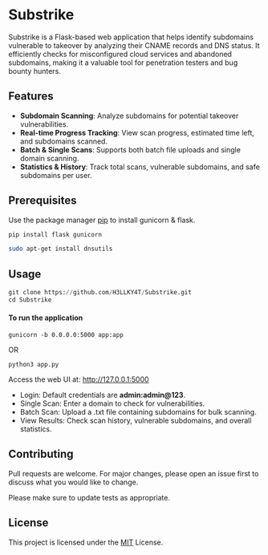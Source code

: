 # Substrike
Substrike is a Flask-based web application that helps identify subdomains vulnerable to takeover by analyzing their CNAME records and DNS status. It efficiently checks for misconfigured cloud services and abandoned subdomains, making it a valuable tool for penetration testers and bug bounty hunters.

## Features

- **Subdomain Scanning**: Analyze subdomains for potential takeover vulnerabilities.
- **Real-time Progress Tracking**: View scan progress, estimated time left, and subdomains scanned.
- **Batch & Single Scans**: Supports both batch file uploads and single domain scanning.
- **Statistics & History**: Track total scans, vulnerable subdomains, and safe subdomains per user.

## Prerequisites 

Use the package manager [pip](https://pip.pypa.io/en/stable/) to install gunicorn & flask.

```bash
pip install flask gunicorn
```
```bash
sudo apt-get install dnsutils
```


## Usage

```python
git clone https://github.com/H3LLKY4T/Substrike.git
cd Substrike
```
#### To run the application
```
gunicorn -b 0.0.0.0:5000 app:app
```
OR 
```
python3 app.py
```

Access the web UI at: http://127.0.0.1:5000

- Login: Default credentials are **admin:admin@123**.
- Single Scan: Enter a domain to check for vulnerabilities.
- Batch Scan: Upload a .txt file containing subdomains for bulk scanning.
- View Results: Check scan history, vulnerable subdomains, and overall statistics.


## Contributing

Pull requests are welcome. For major changes, please open an issue first
to discuss what you would like to change.

Please make sure to update tests as appropriate.

## License

This project is licensed under the [MIT](https://choosealicense.com/licenses/mit/) License.
